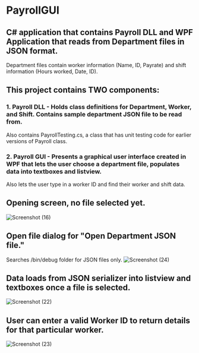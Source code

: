 # PayrollGUI

## C# application that contains Payroll DLL and WPF Application that reads from Department files in JSON format.
Department files contain worker information (Name, ID, Payrate) and shift information (Hours worked, Date, ID).

## This project contains TWO components:
### 1. Payroll DLL - Holds class definitions for Department, Worker, and Shift. Contains sample department JSON file to be read from.
Also contains PayrollTesting.cs, a class that has unit testing code for earlier versions of Payroll class.

### 2. Payroll GUI - Presents a graphical user interface created in WPF that lets the user choose a department file, populates data into textboxes and listview. 
Also lets the user type in a worker ID and find their worker and shift data. 

## Opening screen, no file selected yet.
![Screenshot (16)](https://user-images.githubusercontent.com/50625576/89061717-2e315800-d333-11ea-8f97-ee5468dccb9c.png)

## Open file dialog for "Open Department JSON file." 
Searches /bin/debug folder for JSON files only.
![Screenshot (24)](https://user-images.githubusercontent.com/50625576/89066165-fc23f400-d33a-11ea-8a0a-0f82f4d76c29.png)

## Data loads from JSON serializer into listview and textboxes once a file is selected.
![Screenshot (22)](https://user-images.githubusercontent.com/50625576/89065911-86b82380-d33a-11ea-9434-7edd4ce1a818.png)

## User can enter a valid Worker ID to return details for that particular worker.
![Screenshot (23)](https://user-images.githubusercontent.com/50625576/89065979-a5b6b580-d33a-11ea-85e1-67477a923cdf.png)
